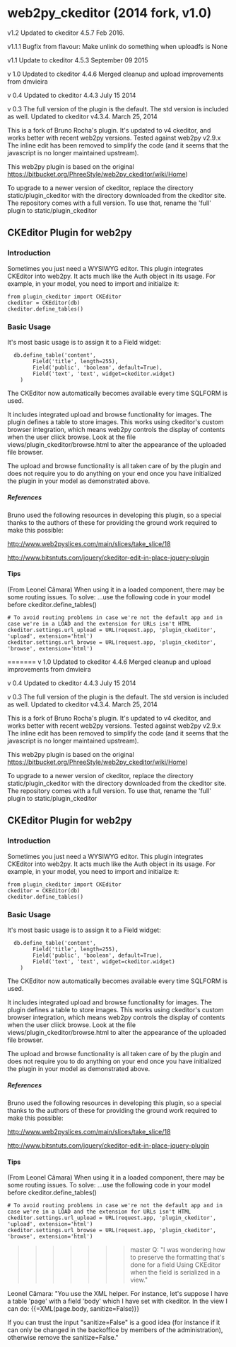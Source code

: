 web2py_ckeditor (2014 fork, v1.0)
===============

v1.2 Updated to ckeditor 4.5.7 Feb 2016.

v1.1.1 Bugfix from flavour: Make unlink do something when uploadfs is None

v1.1 Update to ckeditor 4.5.3 September 09 2015

v 1.0 Updated to ckeditor 4.4.6
      Merged cleanup and upload improvements from dmvieira

v 0.4 Updated to ckeditor 4.4.3 July 15 2014

v 0.3 The full version of the plugin is the default. The std version is included as well. 
Updated to ckeditor v4.3.4. March 25, 2014

This is a fork of Bruno Rocha's plugin.
It's updated to v4 ckeditor, and works better with recent web2py versions. Tested against web2py v2.9.x
The inline edit has been removed to simplify the code (and it seems that the javascript is no longer maintained upstream).


This web2py plugin is based on the original https://bitbucket.org/PhreeStyle/web2py_ckeditor/wiki/Home)

To upgrade to a newer version of ckeditor, replace the directory static/plugin\_ckeditor with the directory downloaded from the ckeditor site. The repository comes with a full version. To use that, rename the 'full' plugin to static/plugin_ckeditor


## CKEditor Plugin for web2py 

### Introduction 

Sometimes you just need a WYSIWYG editor. This plugin integrates CKEditor into web2py. It acts much like the Auth object in its usage. For example, in your model, you need to import and initialize it:

    from plugin_ckeditor import CKEditor
    ckeditor = CKEditor(db)
    ckeditor.define_tables()


### Basic Usage

It's most basic usage is to assign it to a Field widget:


      db.define_table('content',
            Field('title', length=255),
            Field('public', 'boolean', default=True),
            Field('text', 'text', widget=ckeditor.widget)
        )


The CKEditor now automatically becomes available every time SQLFORM is used.

It includes integrated upload and browse functionality for images. The plugin defines a table to store images.
This works using ckeditor's custom browser integration, which means web2py controls the display of contents when the user cliick browse.
Look at the file views/plugin_ckeditor/browse.html to alter the appearance of the uploaded file browser.

The upload and browse functionality is all taken care of by the plugin and does not require you to do anything on your end once you have initialized the plugin in your model as demonstrated above.

##### References

Bruno used the following resources in developing this plugin, so a special thanks to the authors of these for providing the ground work required to make this possible:

http://www.web2pyslices.com/main/slices/take_slice/18

http://www.bitsntuts.com/jquery/ckeditor-edit-in-place-jquery-plugin


#### Tips

(From Leonel Câmara) When using it in a loaded component, there may be some routing issues. 
To solve: ...use the following code in your model before ckeditor.define_tables()

    # To avoid routing problems in case we're not the default app and in case we're in a LOAD and the extension for URLs isn't HTML
    ckeditor.settings.url_upload = URL(request.app, 'plugin_ckeditor', 'upload', extension='html')
    ckeditor.settings.url_browse = URL(request.app, 'plugin_ckeditor', 'browse', extension='html')


=======
v 1.0 Updated to ckeditor 4.4.6
      Merged cleanup and upload improvements from dmvieira


v 0.4 Updated to ckeditor 4.4.3 July 15 2014

v 0.3 The full version of the plugin is the default. The std version is included as well. 
Updated to ckeditor v4.3.4. March 25, 2014

This is a fork of Bruno Rocha's plugin.
It's updated to v4 ckeditor, and works better with recent web2py versions. Tested against web2py v2.9.x
The inline edit has been removed to simplify the code (and it seems that the javascript is no longer maintained upstream).


This web2py plugin is based on the original https://bitbucket.org/PhreeStyle/web2py_ckeditor/wiki/Home)

To upgrade to a newer version of ckeditor, replace the directory static/plugin\_ckeditor with the directory downloaded from the ckeditor site. The repository comes with a full version. To use that, rename the 'full' plugin to static/plugin_ckeditor


## CKEditor Plugin for web2py 

### Introduction 

Sometimes you just need a WYSIWYG editor. This plugin integrates CKEditor into web2py. It acts much like the Auth object in its usage. For example, in your model, you need to import and initialize it:

    from plugin_ckeditor import CKEditor
    ckeditor = CKEditor(db)
    ckeditor.define_tables()


### Basic Usage

It's most basic usage is to assign it to a Field widget:


      db.define_table('content',
            Field('title', length=255),
            Field('public', 'boolean', default=True),
            Field('text', 'text', widget=ckeditor.widget)
        )


The CKEditor now automatically becomes available every time SQLFORM is used.

It includes integrated upload and browse functionality for images. The plugin defines a table to store images.
This works using ckeditor's custom browser integration, which means web2py controls the display of contents when the user cliick browse.
Look at the file views/plugin_ckeditor/browse.html to alter the appearance of the uploaded file browser.

The upload and browse functionality is all taken care of by the plugin and does not require you to do anything on your end once you have initialized the plugin in your model as demonstrated above.

##### References

Bruno used the following resources in developing this plugin, so a special thanks to the authors of these for providing the ground work required to make this possible:

http://www.web2pyslices.com/main/slices/take_slice/18

http://www.bitsntuts.com/jquery/ckeditor-edit-in-place-jquery-plugin


#### Tips

(From Leonel Câmara) When using it in a loaded component, there may be some routing issues. 
To solve: ...use the following code in your model before ckeditor.define_tables()

    # To avoid routing problems in case we're not the default app and in case we're in a LOAD and the extension for URLs isn't HTML
    ckeditor.settings.url_upload = URL(request.app, 'plugin_ckeditor', 'upload', extension='html')
    ckeditor.settings.url_browse = URL(request.app, 'plugin_ckeditor', 'browse', extension='html')


>>>>>>> master
Q: "I was wondering how to preserve the formatting that's done for a field Using CKEditor when the field is serialized in a view."

Leonel Câmara: 	"You use the XML helper. For instance, let's suppose I have a table 'page' with a field 'body' which I have set with ckeditor. In the view I can do:
{{=XML(page.body, sanitize=False)}}

If you can trust the input "sanitize=False" is a good idea (for instance if it can only be changed in the backoffice by members of the administration), otherwise remove the sanitize=False."
